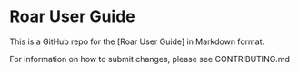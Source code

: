 
Roar User Guide
===============

This is a GitHub repo for the [Roar User Guide] in Markdown format.

For information on how to submit changes, please see CONTRIBUTING.md

